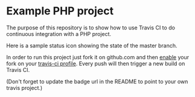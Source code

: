 Example PHP project
===================

The purpose of this repository is to show how to use Travis CI to do
continuous integration with a PHP project.

Here is a sample status icon showing the state of the master branch.

In order to run this project just fork it on github.com and then [enable](http://about.travis-ci.org/docs/user/getting-started/)
your fork on your [travis-ci profile](http://travis-ci.org/profile). Every push will then trigger a new build on Travis CI.

(Don't forget to update the badge url in the README to point to your own travis project.)
